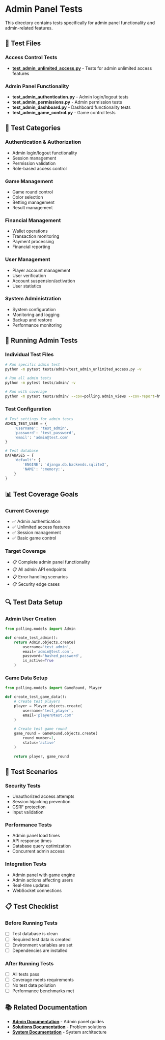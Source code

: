 # Admin Panel Tests

This directory contains tests specifically for admin panel functionality and admin-related features.

## 🧪 Test Files

### Access Control Tests
- **[test_admin_unlimited_access.py](./test_admin_unlimited_access.py)** - Tests for admin unlimited access features

### Admin Panel Functionality
- **test_admin_authentication.py** - Admin login/logout tests
- **test_admin_permissions.py** - Admin permission tests
- **test_admin_dashboard.py** - Dashboard functionality tests
- **test_admin_game_control.py** - Game control tests

## 🎯 Test Categories

### Authentication & Authorization
- Admin login/logout functionality
- Session management
- Permission validation
- Role-based access control

### Game Management
- Game round control
- Color selection
- Betting management
- Result management

### Financial Management
- Wallet operations
- Transaction monitoring
- Payment processing
- Financial reporting

### User Management
- Player account management
- User verification
- Account suspension/activation
- User statistics

### System Administration
- System configuration
- Monitoring and logging
- Backup and restore
- Performance monitoring

## 🔧 Running Admin Tests

### Individual Test Files
```bash
# Run specific admin test
python -m pytest tests/admin/test_admin_unlimited_access.py -v

# Run all admin tests
python -m pytest tests/admin/ -v

# Run with coverage
python -m pytest tests/admin/ --cov=polling.admin_views --cov-report=html
```

### Test Configuration
```python
# Test settings for admin tests
ADMIN_TEST_USER = {
    'username': 'test_admin',
    'password': 'test_password',
    'email': 'admin@test.com'
}

# Test database
DATABASES = {
    'default': {
        'ENGINE': 'django.db.backends.sqlite3',
        'NAME': ':memory:',
    }
}
```

## 📊 Test Coverage Goals

### Current Coverage
- ✅ Admin authentication
- ✅ Unlimited access features
- ✅ Session management
- ✅ Basic game control

### Target Coverage
- 📋 Complete admin panel functionality
- 📋 All admin API endpoints
- 📋 Error handling scenarios
- 📋 Security edge cases

## 🔍 Test Data Setup

### Admin User Creation
```python
from polling.models import Admin

def create_test_admin():
    return Admin.objects.create(
        username='test_admin',
        email='admin@test.com',
        password='hashed_password',
        is_active=True
    )
```

### Game Data Setup
```python
from polling.models import GameRound, Player

def create_test_game_data():
    # Create test players
    player = Player.objects.create(
        username='test_player',
        email='player@test.com'
    )
    
    # Create test game round
    game_round = GameRound.objects.create(
        round_number=1,
        status='active'
    )
    
    return player, game_round
```

## 🚨 Test Scenarios

### Security Tests
- Unauthorized access attempts
- Session hijacking prevention
- CSRF protection
- Input validation

### Performance Tests
- Admin panel load times
- API response times
- Database query optimization
- Concurrent admin access

### Integration Tests
- Admin panel with game engine
- Admin actions affecting users
- Real-time updates
- WebSocket connections

## 📋 Test Checklist

### Before Running Tests
- [ ] Test database is clean
- [ ] Required test data is created
- [ ] Environment variables are set
- [ ] Dependencies are installed

### After Running Tests
- [ ] All tests pass
- [ ] Coverage meets requirements
- [ ] No test data pollution
- [ ] Performance benchmarks met

## 📚 Related Documentation

- **[Admin Documentation](../../docs/admin/)** - Admin panel guides
- **[Solutions Documentation](../../docs/solutions/)** - Problem solutions
- **[System Documentation](../../docs/system/)** - System architecture
